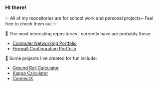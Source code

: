 ### Hi there!
✨ All of my repositories are for school work and personal projects~ Feel free to check them out ✨

🌟 The most interesting repositories I currently have are probably these:
- [Computer Networking Portfolio](https://github.com/Deleted-0970/Cisco-Networking-Portfolio)
- [Firewall Configuration Portfolio](https://github.com/Deleted-0970/Cybersecurity-Networking-Portfolio)  

💫 Some projects I've created for fun include:
- [Ground Roll Calculator](https://github.com/Deleted-0970/Ground-Roll-Calculator)
- [Kappa Calculator](https://github.com/Deleted-0970/Kappa-Calculator)
- [ConnectX](https://github.com/Deleted-0970/ConnectX) 

<!--
**Deleted-0970/Deleted-0970** is a ✨ _special_ ✨ repository because its `README.md` (this file) appears on your GitHub profile.

Here are some ideas to get you started:

- 🔭 I’m currently working on ...
- 🌱 I’m currently learning ...
- 👯 I’m looking to collaborate on ...
- 🤔 I’m looking for help with ...
- 💬 Ask me about ...
- 📫 How to reach me: ...
- 😄 Pronouns: ...
- ⚡ Fun fact: ...
-->
